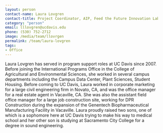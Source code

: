 ```yaml
---
layout: person
contact-name: Laura Lovgren
contact-title: Project Coordinator, AIP, Feed the Future Innovation Lab for Genomics to Improve Poultry in Africa
category: "person"
email: lllovgren@ucdavis.edu
phone: (530) 752-2712
image: /media/team/llovrgen
permalink: /team/laura-lovgren
tags:
- Office
---
```


Laura Lovgren has served in program support roles at UC Davis since 2007. Before joining the International Programs Office in the College of Agricultural and Environmental Sciences, she worked in several campus departments including the Campus Data Center, Plant Sciences, Student Housing. Before coming to UC Davis, Laura worked in corporate marketing for a large civil engineering firm in Novato, CA, and was the office manager for a real estate agent in Vacaville, CA. She was also the assistant field office manager for a large job construction site, working for DPR Construction during the expansion of the Genentech Biopharmaceutical Manufacturing Facility in Vacaville. Laura proudly raised two sons, one of which is a sophomore here at UC Davis trying to make his way to medical school and her other son is studying at Sacramento City College for a degree in sound engineering.
